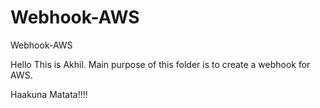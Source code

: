 # Webhook-AWS
Webhook-AWS

Hello This is Akhil. Main purpose of this folder is to create a webhook for AWS.

Haakuna Matata!!!!
